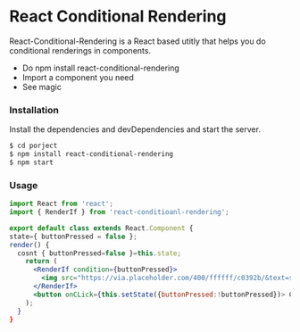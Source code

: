 # React Conditional Rendering

React-Conditional-Rendering is a React based utitly that helps you do conditional renderings in components.

- Do npm install react-conditional-rendering
- Import a component you need
- See magic

### Installation

Install the dependencies and devDependencies and start the server.

```sh
$ cd porject
$ npm install react-conditional-rendering
$ npm start
```

### Usage

```jsx
import React from 'react';
import { RenderIf } from 'react-conditioanl-rendering';

export default class extends React.Component {
state={ buttonPressed = false };
render() {
  cosnt { buttonPressed=false }=this.state;
    return (
      <RenderIf condition={buttonPressed}>
        <img src="https://via.placeholder.com/400/ffffff/c0392b/&text=slide1" />
      </RenderIf>
      <button onCLick={this.setState({buttonPressed:!buttonPressed})> Click Me</button>
    );
  }
}
```
